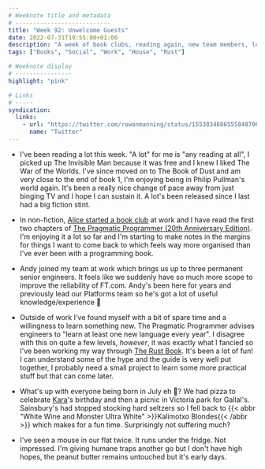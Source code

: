 ```yaml
---
# Weeknote title and metadata
# ---------------------------
title: "Week 92: Unwelcome Guests"
date: 2022-07-31T19:55:00+01:00
description: "A week of book clubs, reading again, new team members, learning to code, summer birthdays, Kalimotxo Blondes, and a new housemate."
tags: ["Books", "Social", "Work", "House", "Rust"]

# Weeknote display
# ----------------
highlight: "pink"

# Links
# -----
syndication:
  links:
    - url: "https://twitter.com/rowanmanning/status/1553834686555848706"
      name: "Twitter"
---
```


  * I've been reading a lot this week. "A lot" for me is "any reading at all", I picked up The Invisible Man because it was free and I knew I liked The War of the Worlds. I've since moved on to The Book of Dust and am very close to the end of book 1, I'm enjoying being in Philip Pullman's world again. It's been a really nice change of pace away from just binging TV and I hope I can sustain it. A lot's been released since I last had a big fiction stint.

  * In non-fiction, [Alice started a book club](https://alicebartlett.co.uk/blog/weaknotes-203) at work and I have read the first two chapters of [The Pragmatic Programmer (20th Anniversary Edition)](https://pragprog.com/titles/tpp20/the-pragmatic-programmer-20th-anniversary-edition/). I'm enjoying it a lot so far and I'm starting to make notes in the margins for things I want to come back to which feels way more organised than I've ever been with a programming book.

  * Andy joined my team at work which brings us up to three permanent senior engineers. It feels like we suddenly have so much more scope to improve the reliability of FT.com. Andy's been here for years and previously lead our Platforms team so he's got a lot of useful knowledge/experience :muscle:

  * Outside of work I've found myself with a bit of spare time and a willingness to learn something new. The Pragmatic Programmer advises engineers to "learn at least one new language every year". I disagree with this on quite a few levels, _however_, it was exactly what I fancied so I've been working my way through [The Rust Book](https://doc.rust-lang.org/book/). It's been a lot of fun! I can understand some of the hype and the guide is very well put together, I probably need a small project to learn some more practical stuff but that can come later.

  * What's up with everyone being born in July eh :eyes:? We had pizza to celebrate [Kara](https://ghost.computer/)'s birthday and then a picnic in Victoria park for Gallal's. Sainsbury's had stopped stocking hard seltzers so I fell back to {{< abbr "White Wine and Monster Ultra White" >}}Kalimotxo Blondes{{< /abbr >}} which makes for a fun time. Surprisingly not suffering much?

  * I've seen a mouse in our flat twice. It runs under the fridge. Not impressed. I'm giving humane traps another go but I don't have high hopes, the peanut butter remains untouched but it's early days.
